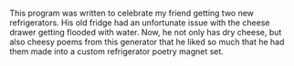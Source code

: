 This program was written to celebrate my friend getting two new refrigerators. His old fridge had an unfortunate issue  with the cheese drawer getting flooded with water. Now, he not only has dry cheese, but also cheesy poems from this generator that he liked so much that he had them made into a custom refrigerator poetry magnet set.

